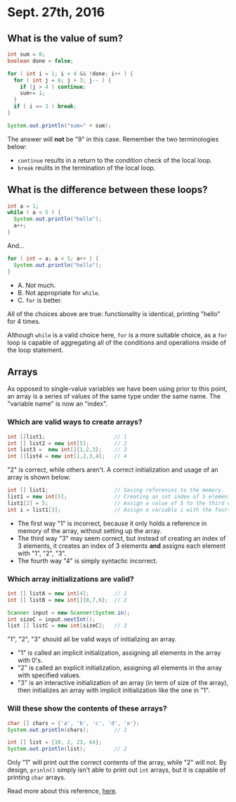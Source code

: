 Sept. 27th, 2016
================

What is the value of sum?
-------------------------

```java
int sum = 0;
boolean done = false;

for ( int i = 1; i < 4 && !done; i++ ) {
  for ( int j = 6; j > 3; j-- ) {
    if (j > 4 ) continue;
    sum+= 1;
  }
  if ( i == 3 ) break;
}

System.out.println("sum=" + sum);
```

The answer will **not** be "9" in this case. Remember the two terminologies below:

- `continue` results in a return to the condition check of the local loop.
- `break` reulits in the termination of the local loop.

What is the difference between these loops?
-------------------------------------------

```java
int a = 1;
while ( a < 5 ) {
  System.out.println("hello");
  a++;
}
```

And...

```java
for ( int = a; a < 5; a++ ) {
  System.out.println("hello");
}
```

- A. Not much.
- B. Not appropriate for `while`.
- C. `for` is better.

All of the choices above are true: functionality is identical, printing "hello" for 4 times.

Although `while` is a valid choice here, `for` is a more suitable choice, as a `for` loop is capable of aggregating all of the conditions and operations inside of the loop statement.

<div class="page-break"></div>

Arrays
------

As opposed to single-value variables we have been using prior to this point, an array is a series of values of the same type under the same name. The "variable name" is now an "index".

### Which are valid ways to create arrays?

```java
int []list1;                      // 1
int [] list2 = new int[5];        // 2
int list3 =  new int[]{1,2,3};    // 3
int []list4 = new int[1,2,3,4];   // 4
```

"2" is correct, while others aren't. A correct initialization and usage of an array is shown below:

```java
int [] list1;                     // Saving references to the memory.
list1 = new int[5];               // Creating an int index of 5 elements.
list1[2] = 5;                     // Assign a value of 5 to the third element in the array.
int i = list1[3];                 // Assign a variable i with the fourth element in the array.
```

- The first way "1" is incorrect, because it only holds a reference in memory of the array, without setting up the array.
- The third way "3" may seem correct, but instead of creating an index of 3 elements, it creates an index of 3 elements **and** assigns each element with "1", "2", "3".
- The fourth way "4" is simply syntactic incorrect.

### Which array initializations are valid?

```java
int [] listA = new int[4];        // 1
int [] listB = new int[]{8,7,6};  // 2

Scanner input = new Scanner(System.in);
int sizeC = input.nextInt();
list [] listC = new int[sizeC];   // 3
```

"1", "2", "3" should all be valid ways of initializing an array.

- "1" is called an implicit initialization, assigning all elements in the array with 0's.
- "2" is called an explicit initialization, assigning all elements in the array with specified values.
- "3" is an interactive initialization of an array (in term of size of the array), then initializes an array with implicit initialization like the one in "1".

### Will these show the contents of these arrays?

```java
char [] chars = {'a', 'b', 'c', 'd', 'e'};
System.out.println(chars);        // 1

int [] list = {10, 2, 23, 64};
System.out.println(list);         // 2
```

Only "1" will print out the correct contents of the array, while "2" will not. By design, `prinln()` simply isn't able to print out `int` arrays, but it is capable of printing `char` arrays.

Read more about this reference, [here](https://docs.oracle.com/javase/8/docs/api/java/util/Arrays.html).
